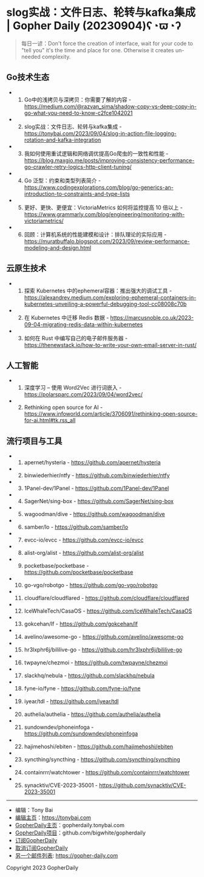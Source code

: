 # slog实战：文件日志、轮转与kafka集成 | Gopher Daily (20230904)ʕ◔ϖ◔ʔ

>每日一谚：Don't force the creation of interface, wait for your code to "tell you" it's the time and place for one. Otherwise it creates un-needed complexity.

## Go技术生态


- 1. Go中的浅拷贝与深拷贝：你需要了解的内容 - https://medium.com/@razvan_sima/shadow-copy-vs-deep-copy-in-go-what-you-need-to-know-c2fce1042021

- 2. slog实战：文件日志、轮转与kafka集成 - https://tonybai.com/2023/09/04/slog-in-action-file-logging-rotation-and-kafka-integration

- 3. 我如何使用重试逻辑和网络调优提高Go爬虫的一致性和性能 - https://blog.maxgio.me/posts/improving-consistency-performance-go-crawler-retry-logics-http-client-tuning/

- 4. Go 泛型：约束和类型列表简介 - https://www.codingexplorations.com/blog/go-generics-an-introduction-to-constraints-and-type-lists

- 5. 更好、更快、更便宜：VictoriaMetrics 如何将监控提高 10 倍以上 - https://www.grammarly.com/blog/engineering/monitoring-with-victoriametrics/

- 6. 回顾：计算机系统的性能建模和设计：排队理论的实际应用 - https://muratbuffalo.blogspot.com/2023/09/review-performance-modeling-and-design.html


## 云原生技术


- 1. 探索 Kubernetes 中的ephemeral容器：推出强大的调试工具 - https://alexandrev.medium.com/exploring-ephemeral-containers-in-kubernetes-unveiling-a-powerful-debugging-tool-cc08008c70b

- 2. 在 Kubernetes 中迁移 Redis 数据 - https://marcusnoble.co.uk/2023-09-04-migrating-redis-data-within-kubernetes

- 3. 如何在 Rust 中编写自己的电子邮件服务器 - https://thenewstack.io/how-to-write-your-own-email-server-in-rust/


## 人工智能


- 1. 深度学习 – 使用 Word2Vec 进行词嵌入 - https://polarsparc.com/2023/09/04/word2vec/

- 2. Rethinking open source for AI - https://www.infoworld.com/article/3706091/rethinking-open-source-for-ai.html#tk.rss_all


## 流行项目与工具


- 1. apernet/hysteria - https://github.com/apernet/hysteria

- 2. binwiederhier/ntfy - https://github.com/binwiederhier/ntfy

- 3. 1Panel-dev/1Panel - https://github.com/1Panel-dev/1Panel

- 4. SagerNet/sing-box - https://github.com/SagerNet/sing-box

- 5. wagoodman/dive - https://github.com/wagoodman/dive

- 6. samber/lo - https://github.com/samber/lo

- 7. evcc-io/evcc - https://github.com/evcc-io/evcc

- 8. alist-org/alist - https://github.com/alist-org/alist

- 9. pocketbase/pocketbase - https://github.com/pocketbase/pocketbase

- 10. go-vgo/robotgo - https://github.com/go-vgo/robotgo

- 11. cloudflare/cloudflared - https://github.com/cloudflare/cloudflared

- 12. IceWhaleTech/CasaOS - https://github.com/IceWhaleTech/CasaOS

- 13. gokcehan/lf - https://github.com/gokcehan/lf

- 14. avelino/awesome-go - https://github.com/avelino/awesome-go

- 15. hr3lxphr6j/bililive-go - https://github.com/hr3lxphr6j/bililive-go

- 16. twpayne/chezmoi - https://github.com/twpayne/chezmoi

- 17. slackhq/nebula - https://github.com/slackhq/nebula

- 18. fyne-io/fyne - https://github.com/fyne-io/fyne

- 19. iyear/tdl - https://github.com/iyear/tdl

- 20. authelia/authelia - https://github.com/authelia/authelia

- 21. sundowndev/phoneinfoga - https://github.com/sundowndev/phoneinfoga

- 22. hajimehoshi/ebiten - https://github.com/hajimehoshi/ebiten

- 23. syncthing/syncthing - https://github.com/syncthing/syncthing

- 24. containrrr/watchtower - https://github.com/containrrr/watchtower

- 25. synacktiv/CVE-2023-35001 - https://github.com/synacktiv/CVE-2023-35001


----

- 编辑：Tony Bai
- [编辑主页](https://tonybai.com)：https://tonybai.com
- [GopherDaily主页](https://gopherdaily.tonybai.com)：gopherdaily.tonybai.com
- [GopherDaily项目](https://github.com/bigwhite/gopherdaily)：github.com/bigwhite/gopherdaily
- [订阅GopherDaily](https://gopherdaily.tonybai.com/subscribe)
- [取消订阅GopherDaily](https://gopherdaily.tonybai.com/unsubscribe)
- [另一个邮件列表](https://gopher-daily.com): https://gopher-daily.com

Copyright 2023 GopherDaily

